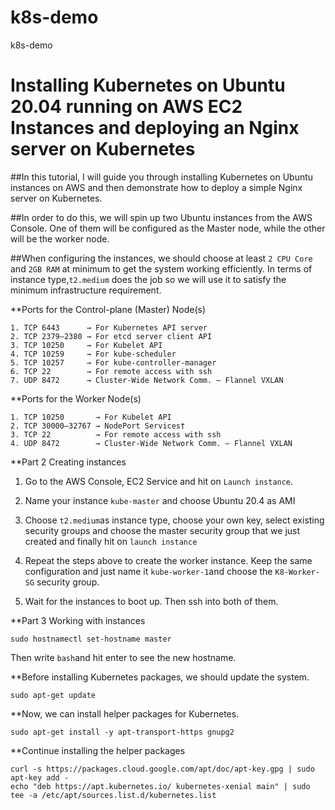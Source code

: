 # k8s-demo
k8s-demo

# Installing Kubernetes on Ubuntu 20.04 running on AWS EC2 Instances and deploying an Nginx server on Kubernetes

##In this tutorial, I will guide you through installing Kubernetes on Ubuntu instances on AWS and then demonstrate how to deploy a simple Nginx server on Kubernetes.

##In order to do this, we will spin up two Ubuntu instances from the AWS Console. One of them will be configured as the Master node, while the other will be the worker node.

##When configuring the instances, we should choose at least `2 CPU Core` and `2GB RAM` at minimum to get the system working efficiently. In terms of instance type,`t2.medium` does the job so we will use it to satisfy the minimum infrastructure requirement.

**Ports for the Control-plane (Master) Node(s)
```
1. TCP 6443      → For Kubernetes API server
2. TCP 2379–2380 → For etcd server client API
3. TCP 10250     → For Kubelet API
4. TCP 10259     → For kube-scheduler
5. TCP 10257     → For kube-controller-manager
6. TCP 22        → For remote access with ssh
7. UDP 8472      → Cluster-Wide Network Comm. — Flannel VXLAN
```
**Ports for the Worker Node(s)
```
1. TCP 10250       → For Kubelet API
2. TCP 30000–32767 → NodePort Services†
3. TCP 22          → For remote access with ssh
4. UDP 8472        → Cluster-Wide Network Comm. — Flannel VXLAN
```
**Part 2 Creating instances

1. Go to the AWS Console, EC2 Service and hit on `Launch instance`.

2. Name your instance `kube-master` and choose Ubuntu 20.4 as AMI

3. Choose `t2.medium`as instance type, choose your own key, select existing security groups and choose the master security group that we just created and finally hit on `launch instance`

4. Repeat the steps above to create the worker instance. Keep the same configuration and just name it `kube-worker-1`and choose the `K8-Worker-SG` security group.

5. Wait for the instances to boot up. Then ssh into both of them.

**Part 3 Working with instances

```sudo hostnamectl set-hostname master```

  Then write `bash`and hit enter to see the new hostname.
  
**Before installing Kubernetes packages, we should update the system.

```sudo apt-get update``` 

**Now, we can install helper packages for Kubernetes.

```sudo apt-get install -y apt-transport-https gnupg2```

**Continue installing the helper packages

```
curl -s https://packages.cloud.google.com/apt/doc/apt-key.gpg | sudo apt-key add -
echo "deb https://apt.kubernetes.io/ kubernetes-xenial main" | sudo tee -a /etc/apt/sources.list.d/kubernetes.list
```



